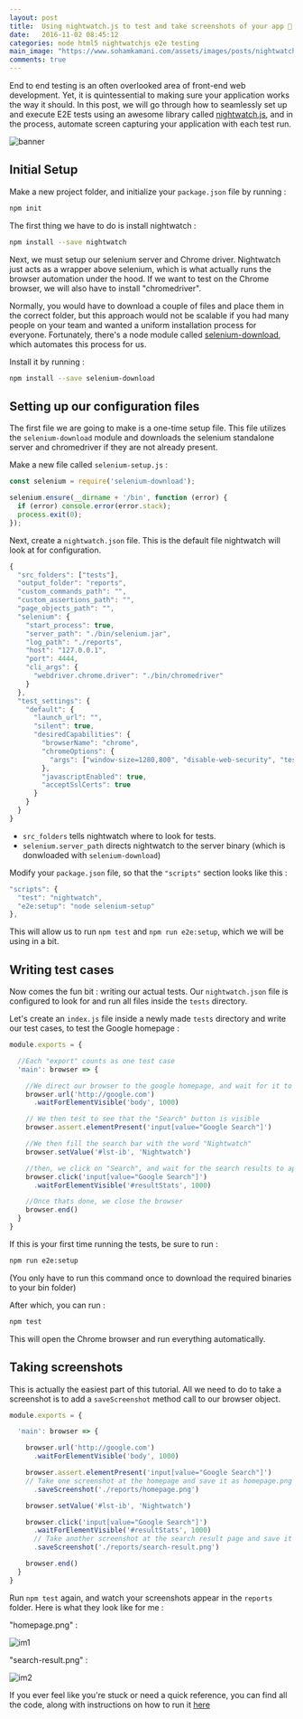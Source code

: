 ```yaml
---
layout: post
title:  Using nightwatch.js to test and take screenshots of your app 🐣
date:   2016-11-02 08:45:12
categories: node html5 nightwatchjs e2e testing
main_image: "https://www.sohamkamani.com/assets/images/posts/nightwatch/banner.jpg"
comments: true
---
```


End to end testing is an often overlooked area of front-end web development. Yet, it is quintessential to making sure your application works the way it should. In this post, we will go through how to seamlessly set up and execute E2E tests using an awesome library called  [nightwatch.js](http://nightwatchjs.org/), and in the process, automate screen capturing your application with each test run.

![banner](/assets/images/posts/nightwatch/banner.jpg)

<!-- more -->

## Initial Setup

Make a new project folder, and initialize your `package.json` file by running :

```sh
npm init
```

The first thing we have to do is install nightwatch :

```sh
npm install --save nightwatch
```

Next, we must setup our selenium server and Chrome driver. Nightwatch just acts as a wrapper above selenium, which is what actually runs the browser automation under the hood. If we want to test on the Chrome browser, we will also have to install "chromedriver".

Normally, you would have to download a couple of files and place them in the correct folder, but this approach would not be scalable if you had many people on your team and wanted a uniform installation process for everyone. Fortunately, there's a node module called [selenium-download](https://www.npmjs.com/package/selenium-download), which automates this process for us.

Install it by running :

```sh
npm install --save selenium-download
```

## Setting up our configuration files

The first file we are going to make is a one-time setup file. This file utilizes the `selenium-download` module and downloads the selenium standalone server and chromedriver if they are not already present.

Make a new file called `selenium-setup.js` :

```js
const selenium = require('selenium-download');

selenium.ensure(__dirname + '/bin', function (error) {
  if (error) console.error(error.stack);
  process.exit(0);
});
```

Next, create a `nightwatch.json` file. This is the default file nightwatch will look at for configuration.

```js
{
  "src_folders": ["tests"],
  "output_folder": "reports",
  "custom_commands_path": "",
  "custom_assertions_path": "",
  "page_objects_path": "",
  "selenium": {
    "start_process": true,
    "server_path": "./bin/selenium.jar",
    "log_path": "./reports",
    "host": "127.0.0.1",
    "port": 4444,
    "cli_args": {
      "webdriver.chrome.driver": "./bin/chromedriver"
    }
  },
  "test_settings": {
    "default": {
      "launch_url": "",
      "silent": true,
      "desiredCapabilities": {
        "browserName": "chrome",
        "chromeOptions": {
          "args": ["window-size=1280,800", "disable-web-security", "test-type"]
        },
        "javascriptEnabled": true,
        "acceptSslCerts": true
      }
    }
  }
}
```

- `src_folders` tells nightwatch where to look for tests.
- `selenium.server_path` directs nightwatch to the server binary (which is donwloaded with `selenium-download`)

Modify your `package.json` file, so that the `"scripts"` section looks like this :

```js
"scripts": {
  "test": "nightwatch",
  "e2e:setup": "node selenium-setup"
},
```

This will allow us to run `npm test` and `npm run e2e:setup`, which we will be using in a bit.

## Writing test cases

Now comes the fun bit : writing our actual tests. Our `nightwatch.json` file is configured to look for and run all files inside the `tests` directory.

Let's create an `index.js` file inside a newly made `tests` directory and write our test cases, to test the Google homepage :

```js
module.exports = {

  //Each "export" counts as one test case
  'main': browser => {

    //We direct our browser to the google homepage, and wait for it to load
    browser.url('http://google.com')
      .waitForElementVisible('body', 1000)

    // We then test to see that the "Search" button is visible
    browser.assert.elementPresent('input[value="Google Search"]')

    //We then fill the search bar with the word "Nightwatch"
    browser.setValue('#lst-ib', 'Nightwatch')

    //then, we click on "Search", and wait for the search results to appear
    browser.click('input[value="Google Search"]')
      .waitForElementVisible('#resultStats', 1000)

    //Once thats done, we close the browser
    browser.end()
  }
}
```

If this is your first time running the tests, be sure to run :

```sh
npm run e2e:setup
```

(You only have to run this command once to download the required binaries to your bin folder)

After which, you can run :

```sh
npm test
```

This will open the Chrome browser and run everything automatically.

## Taking screenshots

This is actually the easiest part of this tutorial. All we need to do to take a screenshot is to add a `saveScreenshot` method call to our browser object.

```js
module.exports = {

  'main': browser => {

    browser.url('http://google.com')
      .waitForElementVisible('body', 1000)

    browser.assert.elementPresent('input[value="Google Search"]')
    // Take one screenshot at the homepage and save it as homepage.png
      .saveScreenshot('./reports/homepage.png')

    browser.setValue('#lst-ib', 'Nightwatch')

    browser.click('input[value="Google Search"]')
      .waitForElementVisible('#resultStats', 1000)
      // Take another screenshot at the search result page and save it as search-result.png
      .saveScreenshot('./reports/search-result.png')

    browser.end()
  }
}
```

Run `npm test` again, and watch your screenshots appear in the `reports` folder. Here is what they look like for me :

"homepage.png" :

![im1](https://github.com/sohamkamani/nightwatch-demo/blob/master/sample_results/homepage.png?raw=true)

"search-result.png" :

![im2](https://github.com/sohamkamani/nightwatch-demo/blob/master/sample_results/search-result.png?raw=true)

If you ever feel like you're stuck or need a quick reference, you can find all the code, along with instructions on how to run it [here](https://github.com/sohamkamani/nightwatch-demo)
